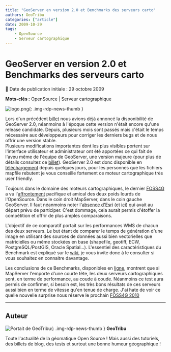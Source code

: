 ```yaml
---
title: "GeoServer en version 2.0 et Benchmarks des serveurs carto"
authors: GeoTribu
categories: ["article"]
date: 2009-10-29
tags:
    - OpenSource
    - Serveur cartographique
---
```


# GeoServer en version 2.0 et Benchmarks des serveurs carto

:calendar: Date de publication initiale : 29 octobre 2009

**Mots-clés :** OpenSource | Serveur cartographique

![logo.png](https://cdn.geotribu.fr/img/logos-icones/logiciels_librairies/geoserver.png){: .img-rdp-news-thumb }

Lors d'un précédent [billet](http://geotribu.net/node/122) nous avions déjà annoncé la disponibilité de GeoServer 2.0, néanmoins à l'époque cette version n'était encore qu'une release candidate. Depuis, plusieurs mois sont passés mais c'était le temps nécessaire aux développeurs pour corriger les derniers bugs et de nous offrir une version stable.  
Plusieurs modifications importantes dont les plus visibles portent sur l'interface utilisateur et administrateur ont été apportées ce qui fait de l'aveu même de l'équipe de GeoServer, une version majeure (pour plus de détails consultez ce [billet](http://blog.geoserver.org/2009/10/26/geoserver-2-0-released/)). GeoServer 2.0 est donc disponible en [téléchargement](http://geoserver.org/display/GEOS/GeoServer+2.0.0) depuis quelques jours, pour les personnes que les fichiers mapfile rebutent je vous conseille fortement ce moteur cartographique très user friendly.

Toujours dans le domaine des moteurs cartographiques, le dernier [FOSS4G](http://2009.foss4g.org/) a vu l'[affrontement](http://wiki.osgeo.org/wiki/Benchmarking_2009) pacifique et amical des deux poids lourds de l'OpenSource. Dans le coin droit MapServer, dans le coin gauche GeoServer. Il faut néanmoins noter l'[absence d'Esri](http://lists.osgeo.org/pipermail/benchmarking/2009-October/000353.html) (et [ici](http://fuzzytolerance.info/2009/10/esri-withdraws-from-foss4g-wms-shootout/)) qui avait au départ prévu de participer. C'est dommage, cela aurait permis d'étoffer la compétition et offrir de plus amples comparaisons.

L'objectif de ce comparatif portait sur les performances WMS de chacun des deux serveurs. Le but étant de comparer le temps de génération d'une image en utilisant des sources de données aussi bien vectorielles que matricielles ou même stockées en base (shapefile, geotiff, ECW, PostgreSQL/PostGIS, Oracle Spatial...). L'essentiel des caractéristiques du Benchmark est expliqué sur le [wiki](http://wiki.osgeo.org/wiki/Benchmarking_2009), je vous invite donc à le consulter si vous souhaitez en connaitre davantage.

Les conclusions de ce Benchmarks, disponibles en [ligne](https://www.slideshare.net/gatewaygeomatics.com/wms-performance-shootout), montrent que si MapServer l'emporte d'une courte tête, les deux serveurs cartographiques sont, en terme de performance, au coude à coude. Néanmoins ce test aura permis de confirmer, si besoin est, les très bons résultats de ces serveurs aussi bien en terme de vitesse qu'en tenue de charge. J'ai hate de voir ce quelle nouvelle surprise nous réserve le prochain [FOSS4G 2010](http://2010.foss4g.org/)

----

## Auteur

![Portait de GeoTribu](https://cdn.geotribu.fr/img/internal/charte/geotribu_logo_64x64.png){: .img-rdp-news-thumb }
**GeoTribu**

Toute l'actualité de la géomatique Open Source ! Mais aussi des tutoriels, des billets de blog, des tests et surtout une bonne humeur géographique !
